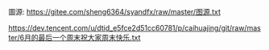 

圖源: <https://gitee.com/sheng6364/syandfx/raw/master/图源.txt>

<https://dev.tencent.com/u/dtid_e5fce2d51cc60781/p/caihuajing/git/raw/master/6月的最后一个周末祝大家周末快乐.txt>

